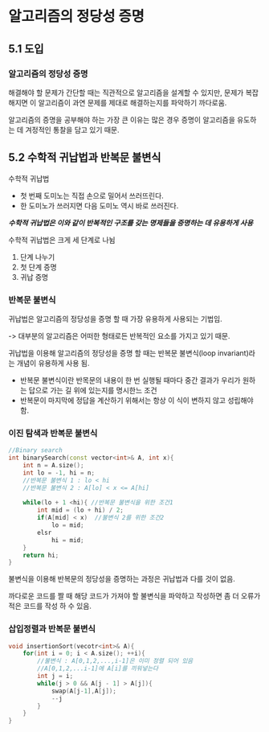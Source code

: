 # 알고리즘의 정당성 증명

## 5.1 도입

### 알고리즘의 정당성 증명

해결해야 할 문제가 간단할 때는 직관적으로 알고리즘을 설계할 수 있지만, 문제가 복잡해지면 이 알고리즘이 과연 문제를 제대로 해결하는지를 파악하기 까다로움.

알고리즘의 증명을 공부해야 하는 가장 큰 이유는 많은 경우 증명이 알고리즘을 유도하는 데 겨정적인 통찰을 담고 있기 때문.

## 5.2 수학적 귀납법과 반복문 불변식

수학적 귀납법

- 첫 번째 도미노는 직접 손으로 밀어서 쓰러뜨린다.
- 한 도미노가 쓰러지면 다음 도미노 역시 바로 쓰러진다.

***수학적 귀납법은 이와 같이 반복적인 구조를 갖는 명제들을 증명하는 데 유용하게 사용***

수학적 귀납법은 크게 세 단계로 나뉨

1. 단계 나누기
2. 첫 단계 증명
3. 귀납 증명

### 반복문 불변식

귀납법은 알고리즘의 정당성을 증명 할 때 가장 유용하게 사용되는 기법임. 

-> 대부분의 알고리즘은 어떠한 형태로든 반복적인 요소를 가지고 있기 때문.

귀납법을 이용해 알고리즘의 정당성을 증명 할 때는 반복문 불변식(loop invariant)라는 개념이 유용하게 사용 됨.

- 반복문 불변식이란 반목문의 내용이 한 번 실행될 때마다 중간 결과가 우리가 원하는 답으로 가는 길 위에 있는지를 명시한느 조건
- 반복문이 마지막에 정답을 계산하기 위해서는 항상 이 식이 변하지 않고 성립해야 함.

### 이진 탐색과 반복문 불변식

```C++
//Binary search
int binarySearch(const vector<int>& A, int x){
    int n = A.size();
    int lo = -1, hi = n;
    //반복문 불변식 1 : lo < hi
    //반복문 불변식 2 : A[lo] < x <= A[hi]
    
    while(lo + 1 <hi){ //반복문 불변식을 위한 조건1
        int mid = (lo + hi) / 2;	
        if(A[mid] < x)	//불변식 2를 위한 조건2
            lo = mid;
        elsr
            hi = mid;
    }
    return hi;
}
```

불변식을 이용해 반복문의 정당성을 증명하는 과정은 귀납법과 다를 것이 없음.

까다로운 코드를 짤 때 해당 코드가 가져야 할 불변식을 파악하고 작성하면 좀 더 오류가 적은 코드를 작성 하 수 있음.

### 삽입정렬과 반복문 불변식

```C++
void insertionSort(vecotr<int>& A){
    for(int i = 0; i < A.size(); ++i){
        //불변식 : A[0,1,2,...,i-1]은 이미 정렬 되어 있음
        //A[0,1,2,...i-1]에 A[i]를 끼워넣는다
        int j = i;
        while(j > 0 && A[j - 1] > A[j]){
            swap(A[j-1],A[j]);
            --j
        }
    }
}
```

